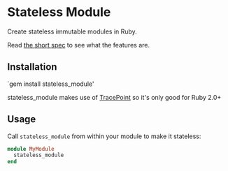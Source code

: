 # Stateless Module

Create stateless immutable modules in Ruby.

Read <a href="https://github.com/jwhiteman/stateless_module/blob/master/spec/stateless_module_spec.rb#L32">the short spec</a> to see what the features are.

## Installation

`gem install stateless_module'

stateless_module makes use of <a href="http://ruby-doc.org/core-2.0.0/TracePoint.html" target="_blank">TracePoint</a> so it's only good for Ruby 2.0+

## Usage

Call `stateless_module` from within your module to make it stateless:

```ruby
module MyModule
  stateless_module
end
```
